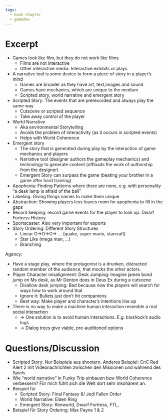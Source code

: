 ```yaml
---
tags:
  - book-chapter
  - gamedev
---
```

# Excerpt

- Games look like film, but they do not work like films
    - Films are not interactive
    - Other interactive media: Interactive exhibits or plays
- A narrative tool is some device to form a piece of story in a player’s mind
    - Games are broader as they have art, text,images and sound
    - Games have mechanics, which are unique to the medium
    - Scripted story, world narrative and emergent story
- Scripted Story: The events that are prerecorded and always play the same way
    - Cutscene or scripted sequence
    - Take away control of the player
- World Narrative
    - Aka environmental Storytelling
    - Avoids the problem of interactivity (as it occurs in scripted events)
    - Helps with World Coherence
- Emergent story
    - The story that is generated during play by the interaction of game mechanics and players
    - Narrative tool (designer authors the gameplay mechanics) and technology to generate content (offloads the work of authorship from the designer)
    - Emergent Story can surpass the game (beating your brother in a game after hard training)
- Apophenia: Finding Patterns where there are none, e.g. with personality “a desk lamp is afraid of the ball”
- Labeling: Giving things names to make them unique
- Abstraction: Showing players less leaves room for apophenia to fill in the gaps
- Record keeping: record game events for the player to look up. Dwarf Fortress History
- Sportscaster: Also very important for esports
- Story Ordering: Different Story Structures
    - Linear O->O->O-> … (quake, super mario, starcraft)
    - Star Like (mega man, …)
    - Branching

Agency:

- Have a stage play, where the protagonist is a drunken, distracted random member of the audience, that mocks the other actors.
- Player Character misalignment: Desk Jumping: Imagine james bond jump on Ms desk, as Mr Denton does in Deus Ex during a cutscene
    - Disallow desk jumping: Bad because now the players will search for ways how to work around that
    - Ignore it: Bullets just don’t hit companions
    - Best way: Make player and character’s intentions line up
- There is no way to make a machine human interaction resemble a real social interaction
    - -> One solution is to avoid human interactions. E.g. bioshock’s audio logs
    - -> Dialog trees give viable, pre-auditioned options

# Questions/Discussion

- Scripted Story: Nur Beispiele aus shootern. Anderes Beispiel: CnC Red Alert 2 mit Videonachrichten zwischen den Missionen und während des Spiels
- Wie “world narrative” in Funky Trip einbauen bzw World Coherence verbessern? Für mich fühlt sich die Welt dort sehr inkohärent an.
- Beispiel für
    - Scripted Story: Final Fantasy 8/ Jedi Fallen Order
    - World Narrative: Elden Ring
    - Emergent Story: Rimworld, Dwarf Fortress, FTL,
- Beispiel für Story Ordering: Max Payne 1 & 2
